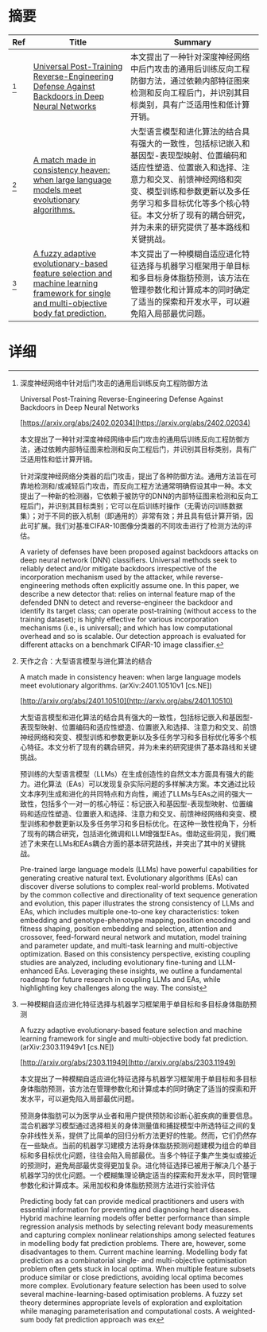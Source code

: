 # 摘要

| Ref | Title | Summary |
| --- | --- | --- |
| [^1] | [Universal Post-Training Reverse-Engineering Defense Against Backdoors in Deep Neural Networks](https://arxiv.org/abs/2402.02034) | 本文提出了一种针对深度神经网络中后门攻击的通用后训练反向工程防御方法，通过依赖内部特征图来检测和反向工程后门，并识别其目标类别，具有广泛适用性和低计算开销。 |
| [^2] | [A match made in consistency heaven: when large language models meet evolutionary algorithms.](http://arxiv.org/abs/2401.10510) | 大型语言模型和进化算法的结合具有强大的一致性，包括标记嵌入和基因型-表现型映射、位置编码和适应性塑造、位置嵌入和选择、注意力和交叉、前馈神经网络和突变、模型训练和参数更新以及多任务学习和多目标优化等多个核心特征。本文分析了现有的耦合研究，并为未来的研究提供了基本路线和关键挑战。 |
| [^3] | [A fuzzy adaptive evolutionary-based feature selection and machine learning framework for single and multi-objective body fat prediction.](http://arxiv.org/abs/2303.11949) | 本文提出了一种模糊自适应进化特征选择与机器学习框架用于单目标和多目标身体脂肪预测，该方法在管理参数化和计算成本的同时确定了适当的探索和开发水平，可以避免陷入局部最优问题。 |

# 详细

[^1]: 深度神经网络中针对后门攻击的通用后训练反向工程防御方法

    Universal Post-Training Reverse-Engineering Defense Against Backdoors in Deep Neural Networks

    [https://arxiv.org/abs/2402.02034](https://arxiv.org/abs/2402.02034)

    本文提出了一种针对深度神经网络中后门攻击的通用后训练反向工程防御方法，通过依赖内部特征图来检测和反向工程后门，并识别其目标类别，具有广泛适用性和低计算开销。

    

    针对深度神经网络分类器的后门攻击，提出了各种防御方法。通用方法旨在可靠地检测和/或减轻后门攻击，而反向工程方法通常明确假设其中一种。本文提出了一种新的检测器，它依赖于被防守的DNN的内部特征图来检测和反向工程后门，并识别其目标类别；它可以在后训练时操作（无需访问训练数据集）；对于不同的嵌入机制（即通用的）非常有效；并且具有低计算开销，因此可扩展。我们对基准CIFAR-10图像分类器的不同攻击进行了检测方法的评估。

    A variety of defenses have been proposed against backdoors attacks on deep neural network (DNN) classifiers. Universal methods seek to reliably detect and/or mitigate backdoors irrespective of the incorporation mechanism used by the attacker, while reverse-engineering methods often explicitly assume one. In this paper, we describe a new detector that: relies on internal feature map of the defended DNN to detect and reverse-engineer the backdoor and identify its target class; can operate post-training (without access to the training dataset); is highly effective for various incorporation mechanisms (i.e., is universal); and which has low computational overhead and so is scalable. Our detection approach is evaluated for different attacks on a benchmark CIFAR-10 image classifier.
    
[^2]: 天作之合：大型语言模型与进化算法的结合

    A match made in consistency heaven: when large language models meet evolutionary algorithms. (arXiv:2401.10510v1 [cs.NE])

    [http://arxiv.org/abs/2401.10510](http://arxiv.org/abs/2401.10510)

    大型语言模型和进化算法的结合具有强大的一致性，包括标记嵌入和基因型-表现型映射、位置编码和适应性塑造、位置嵌入和选择、注意力和交叉、前馈神经网络和突变、模型训练和参数更新以及多任务学习和多目标优化等多个核心特征。本文分析了现有的耦合研究，并为未来的研究提供了基本路线和关键挑战。

    

    预训练的大型语言模型（LLMs）在生成创造性的自然文本方面具有强大的能力。进化算法（EAs）可以发现复杂实际问题的多样解决方案。本文通过比较文本序列生成和进化的共同特点和方向性，阐述了LLMs与EAs之间的强大一致性，包括多个一对一的核心特征：标记嵌入和基因型-表现型映射、位置编码和适应性塑造、位置嵌入和选择、注意力和交叉、前馈神经网络和突变、模型训练和参数更新以及多任务学习和多目标优化。在这种一致性视角下，分析了现有的耦合研究，包括进化微调和LLM增强型EAs。借助这些洞见，我们概述了未来在LLMs和EAs耦合方面的基本研究路线，并突出了其中的关键挑战。

    Pre-trained large language models (LLMs) have powerful capabilities for generating creative natural text. Evolutionary algorithms (EAs) can discover diverse solutions to complex real-world problems. Motivated by the common collective and directionality of text sequence generation and evolution, this paper illustrates the strong consistency of LLMs and EAs, which includes multiple one-to-one key characteristics: token embedding and genotype-phenotype mapping, position encoding and fitness shaping, position embedding and selection, attention and crossover, feed-forward neural network and mutation, model training and parameter update, and multi-task learning and multi-objective optimization. Based on this consistency perspective, existing coupling studies are analyzed, including evolutionary fine-tuning and LLM-enhanced EAs. Leveraging these insights, we outline a fundamental roadmap for future research in coupling LLMs and EAs, while highlighting key challenges along the way. The consist
    
[^3]: 一种模糊自适应进化特征选择与机器学习框架用于单目标和多目标身体脂肪预测

    A fuzzy adaptive evolutionary-based feature selection and machine learning framework for single and multi-objective body fat prediction. (arXiv:2303.11949v1 [cs.NE])

    [http://arxiv.org/abs/2303.11949](http://arxiv.org/abs/2303.11949)

    本文提出了一种模糊自适应进化特征选择与机器学习框架用于单目标和多目标身体脂肪预测，该方法在管理参数化和计算成本的同时确定了适当的探索和开发水平，可以避免陷入局部最优问题。

    

    预测身体脂肪可以为医学从业者和用户提供预防和诊断心脏疾病的重要信息。混合机器学习模型通过选择相关的身体测量值和捕捉模型中所选特征之间的复杂非线性关系，提供了比简单的回归分析方法更好的性能。然而，它们仍然存在一些缺点。当前的机器学习建模方法将身体脂肪预测问题建模为组合的单目标和多目标优化问题，往往会陷入局部最优。当多个特征子集产生类似或接近的预测时，避免局部最优变得更加复杂。进化特征选择已被用于解决几个基于机器学习的优化问题。一个模糊集理论确定适当的探索和开发水平，同时管理参数化和计算成本。采用加权和身体脂肪预测方法进行实验评估

    Predicting body fat can provide medical practitioners and users with essential information for preventing and diagnosing heart diseases. Hybrid machine learning models offer better performance than simple regression analysis methods by selecting relevant body measurements and capturing complex nonlinear relationships among selected features in modelling body fat prediction problems. There are, however, some disadvantages to them. Current machine learning. Modelling body fat prediction as a combinatorial single- and multi-objective optimisation problem often gets stuck in local optima. When multiple feature subsets produce similar or close predictions, avoiding local optima becomes more complex. Evolutionary feature selection has been used to solve several machine-learning-based optimisation problems. A fuzzy set theory determines appropriate levels of exploration and exploitation while managing parameterisation and computational costs. A weighted-sum body fat prediction approach was ex
    

